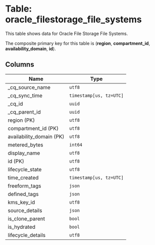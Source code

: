# Table: oracle_filestorage_file_systems

This table shows data for Oracle File Storage File Systems.

The composite primary key for this table is (**region**, **compartment_id**, **availability_domain**, **id**).

## Columns

| Name          | Type          |
| ------------- | ------------- |
|_cq_source_name|`utf8`|
|_cq_sync_time|`timestamp[us, tz=UTC]`|
|_cq_id|`uuid`|
|_cq_parent_id|`uuid`|
|region (PK)|`utf8`|
|compartment_id (PK)|`utf8`|
|availability_domain (PK)|`utf8`|
|metered_bytes|`int64`|
|display_name|`utf8`|
|id (PK)|`utf8`|
|lifecycle_state|`utf8`|
|time_created|`timestamp[us, tz=UTC]`|
|freeform_tags|`json`|
|defined_tags|`json`|
|kms_key_id|`utf8`|
|source_details|`json`|
|is_clone_parent|`bool`|
|is_hydrated|`bool`|
|lifecycle_details|`utf8`|
